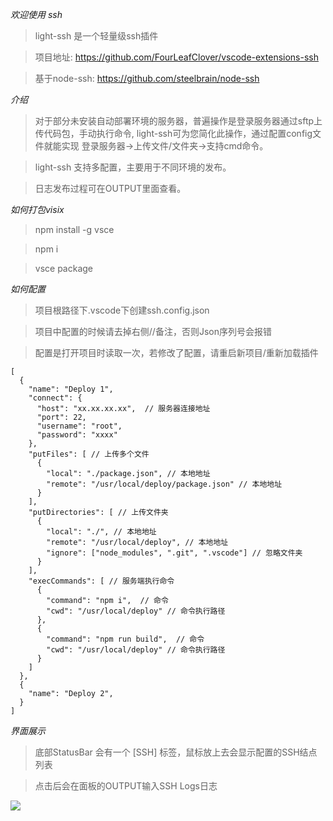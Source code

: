 *欢迎使用 ssh*
  
> light-ssh 是一个轻量级ssh插件

> 项目地址: https://github.com/FourLeafClover/vscode-extensions-ssh

> 基于node-ssh: https://github.com/steelbrain/node-ssh

*介绍*

> 对于部分未安装自动部署环境的服务器，普遍操作是登录服务器通过sftp上传代码包，手动执行命令, light-ssh可为您简化此操作，通过配置config文件就能实现 登录服务器->上传文件/文件夹->支持cmd命令。

> light-ssh 支持多配置，主要用于不同环境的发布。

> 日志发布过程可在OUTPUT里面查看。


*如何打包visix*

> npm install -g vsce

> npm i

> vsce package

*如何配置*

> 项目根路径下.vscode下创建ssh.config.json

> 项目中配置的时候请去掉右侧//备注，否则Json序列号会报错

> 配置是打开项目时读取一次，若修改了配置，请重启新项目/重新加载插件

```
[
  {
    "name": "Deploy 1",
    "connect": {  
      "host": "xx.xx.xx.xx",  // 服务器连接地址
      "port": 22,
      "username": "root",
      "password": "xxxx"
    },
    "putFiles": [ // 上传多个文件
      {
        "local": "./package.json", // 本地地址
        "remote": "/usr/local/deploy/package.json" // 本地地址
      }
    ],
    "putDirectories": [ // 上传文件夹
      {
        "local": "./", // 本地地址
        "remote": "/usr/local/deploy", // 本地地址
        "ignore": ["node_modules", ".git", ".vscode"] // 忽略文件夹
      }
    ],
    "execCommands": [ // 服务端执行命令
      {
        "command": "npm i",  // 命令
        "cwd": "/usr/local/deploy" // 命令执行路径
      },
      {
        "command": "npm run build",  // 命令
        "cwd": "/usr/local/deploy" // 命令执行路径
      }
    ]
  },
  {
    "name": "Deploy 2",
  }
]

```

*界面展示*

> 底部StatusBar 会有一个 [SSH] 标签，鼠标放上去会显示配置的SSH结点列表

> 点击后会在面板的OUTPUT输入SSH Logs日志

![](https://fourleafclover.github.io/vscode/light-ssh/images/step.png)



 
  
